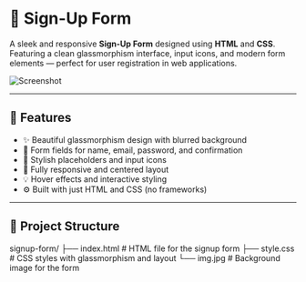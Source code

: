 # 📝 Sign-Up Form

A sleek and responsive **Sign-Up Form** designed using **HTML** and **CSS**. Featuring a clean glassmorphism interface, input icons, and modern form elements — perfect for user registration in web applications.

![Screenshot](img.jpg) <!-- Replace this with the actual screenshot if available -->

---

## 🌟 Features

- ✨ Beautiful glassmorphism design with blurred background
- 🔐 Form fields for name, email, password, and confirmation
- 🧾 Stylish placeholders and input icons
- 📱 Fully responsive and centered layout
- 💡 Hover effects and interactive styling
- ⚙️ Built with just HTML and CSS (no frameworks)

---

## 📁 Project Structure

signup-form/
├── index.html # HTML file for the signup form
├── style.css # CSS styles with glassmorphism and layout
└── img.jpg # Background image for the form

